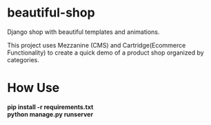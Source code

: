 # beautiful-shop

Django shop with beautiful templates and animations.

This project uses Mezzanine (CMS) and Cartridge(Ecommerce Functionality) to create a quick demo of a product shop 
organized by categories.

# How Use <br>
**pip install -r requirements.txt**<br>
**python manage.py runserver**
